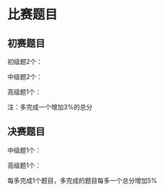 # 比赛题目

## 初赛题目

初级题2个： 

中级题2个：

高级题1个： 

注：多完成一个增加3%的总分


## 决赛题目 

中级题1个： 

高级题1个： 

每多完成1个题目，多完成的题目每多一个总分增加5%

